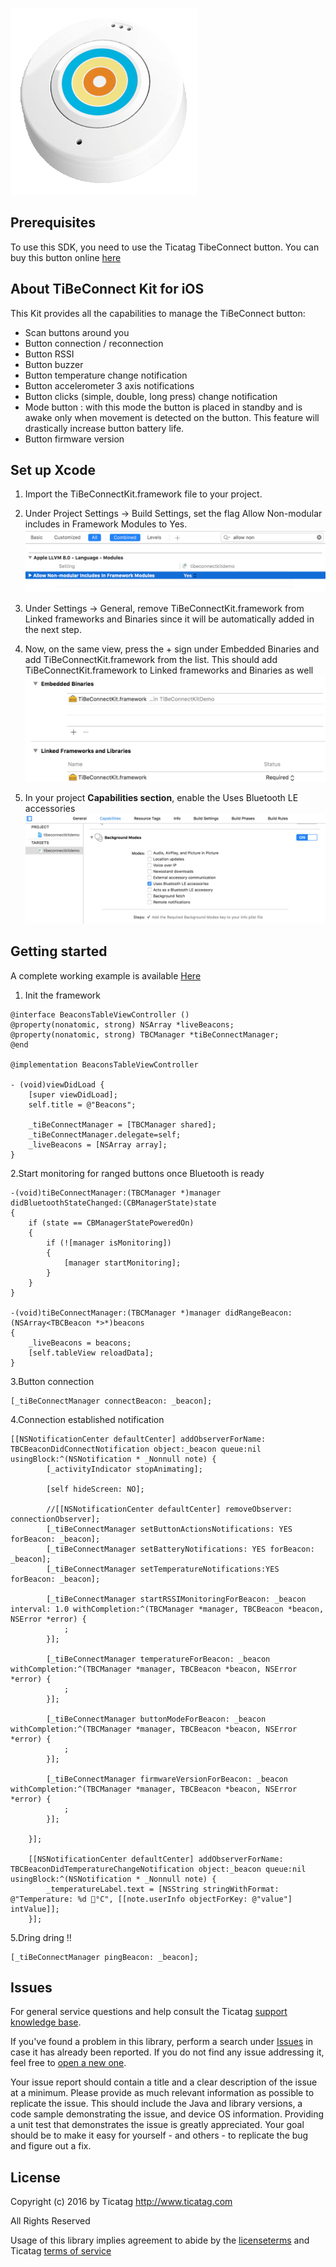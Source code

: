[![TiBeConnect Kit by Ticatag](logo.png)](https://ticatag.com)

## Prerequisites
To use this SDK, you need to use the Ticatag TibeConnect button.
You can buy this button online [here](http://www.ticatag.com/categorie-produit/b2c)

## About TiBeConnect Kit for iOS

This Kit provides all the capabilities to manage the TiBeConnect button:
- Scan buttons around you
- Button connection / reconnection
- Button RSSI
- Button buzzer
- Button temperature change notification
- Button accelerometer 3 axis notifications
- Button clicks (simple, double, long press) change notification
- Mode button : with this mode the button is placed in standby and is awake only when movement is detected on the button. This feature will drastically increase button battery life.
- Button firmware version

## Set up Xcode

1. Import the TiBeConnectKit.framework file to your project.

2. Under Project Settings -> Build Settings, set the flag Allow Non-modular includes in Framework Modules to Yes.
![](step0.png)
3. Under Settings -> General, remove TiBeConnectKit.framework from Linked frameworks and Binaries since it will be automatically added in the next step.

4. Now, on the same view, press the + sign under Embedded Binaries and add TiBeConnectKit.framework from the list. This should add TiBeConnectKit.framework to Linked frameworks and Binaries as well
![](step1.png)

5. In your project **Capabilities section**, enable the Uses Bluetooth LE accessories
![](step2.png)

## Getting started

A complete working example is available
[Here](https://github.com/TicatagSAS/tibeconnectkitdemo-ios)

1. Init the framework

```objc
@interface BeaconsTableViewController ()
@property(nonatomic, strong) NSArray *liveBeacons;
@property(nonatomic, strong) TBCManager *tiBeConnectManager;
@end

@implementation BeaconsTableViewController

- (void)viewDidLoad {
    [super viewDidLoad];
    self.title = @"Beacons";

    _tiBeConnectManager = [TBCManager shared];
    _tiBeConnectManager.delegate=self;
    _liveBeacons = [NSArray array];
}
```

2.Start monitoring for ranged buttons once Bluetooth is ready
```objc
-(void)tiBeConnectManager:(TBCManager *)manager didBluetoothStateChanged:(CBManagerState)state
{
    if (state == CBManagerStatePoweredOn)
    {
        if (![manager isMonitoring])
        {
            [manager startMonitoring];
        }
    }
}

-(void)tiBeConnectManager:(TBCManager *)manager didRangeBeacon:(NSArray<TBCBeacon *>*)beacons
{
    _liveBeacons = beacons;
    [self.tableView reloadData];
}
```

3.Button connection

```objc
[_tiBeConnectManager connectBeacon: _beacon];
```

4.Connection established notification

``` objc
[[NSNotificationCenter defaultCenter] addObserverForName: TBCBeaconDidConnectNotification object:_beacon queue:nil usingBlock:^(NSNotification * _Nonnull note) {
        [_activityIndicator stopAnimating];

        [self hideScreen: NO];

        //[[NSNotificationCenter defaultCenter] removeObserver: connectionObserver];
        [_tiBeConnectManager setButtonActionsNotifications: YES forBeacon: _beacon];
        [_tiBeConnectManager setBatteryNotifications: YES forBeacon: _beacon];
        [_tiBeConnectManager setTemperatureNotifications:YES forBeacon: _beacon];

        [_tiBeConnectManager startRSSIMonitoringForBeacon: _beacon interval: 1.0 withCompletion:^(TBCManager *manager, TBCBeacon *beacon, NSError *error) {
            ;
        }];

        [_tiBeConnectManager temperatureForBeacon: _beacon withCompletion:^(TBCManager *manager, TBCBeacon *beacon, NSError *error) {
            ;
        }];

        [_tiBeConnectManager buttonModeForBeacon: _beacon withCompletion:^(TBCManager *manager, TBCBeacon *beacon, NSError *error) {
            ;
        }];

        [_tiBeConnectManager firmwareVersionForBeacon: _beacon withCompletion:^(TBCManager *manager, TBCBeacon *beacon, NSError *error) {
            ;
        }];

    }];

    [[NSNotificationCenter defaultCenter] addObserverForName: TBCBeaconDidTemperatureChangeNotification object:_beacon queue:nil usingBlock:^(NSNotification * _Nonnull note) {
        _temperatureLabel.text = [NSString stringWithFormat: @"Temperature: %d °C", [[note.userInfo objectForKey: @"value"] intValue]];
    }];
```

5.Dring dring !!

```objc
[_tiBeConnectManager pingBeacon: _beacon];
```
## Issues
 For general service questions and help consult the Ticatag  [support knowledge base](https://ticatag.zendesk.com/).

If you've found a problem in this library, perform a search under
[Issues](https://github.com/TicatagSAS/tibeconnectkit-ios/issues?q=is%3Aissue+)
in case it has already been reported. If you do not find any issue addressing it, feel free to [open a new
one](https://github.com/TicatagSAS/tibeconnectkit-ios/issues/new).

Your issue report should contain a title and a clear description of the issue at a minimum. Please provide as much relevant information as possible to replicate the issue. This should include the Java and library versions, a code
sample demonstrating the issue, and device OS information. Providing a unit test that demonstrates the issue is greatly appreciated. Your goal should be to make it easy for yourself - and others - to replicate the bug and figure out a
fix.

## License

 Copyright (c) 2016 by Ticatag
 http://www.ticatag.com

 All Rights Reserved

 Usage of this library implies agreement to abide by the [licenseterms](LICENSE) and Ticatag [terms of service](http://www.ticatag.com)
